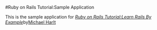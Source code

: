 #Ruby on Rails Tutorial:Sample Application

This is the sample application for [*Ruby on Rails Tutorial:Learn Rails By Example*](http://railstutorial.org/)by[Michael Harlt](http://michaelharlt.com)